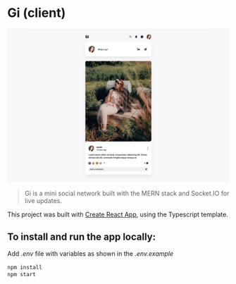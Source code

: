 # Gi (client)
![Thumbnail](https://github.com/norahmaria/gi-client/blob/main/public/thumbnail.png?raw=true)

> Gi is a mini social network built with the MERN stack and Socket.IO for live updates.

This project was built with [Create React App](https://github.com/facebook/create-react-app), using the Typescript template.
## To install and run the app locally:
Add *.env* file with variables as shown in the *.env.example*
```
npm install
npm start
```